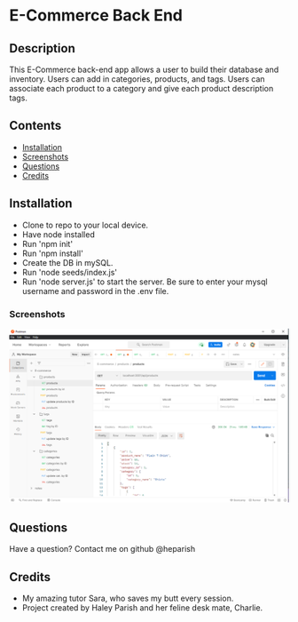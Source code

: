 # E-Commerce Back End

## Description 

This E-Commerce back-end app allows a user to build their database and inventory. Users can add in categories, products, and tags. Users can associate each product to a category and give each product description tags.

## Contents
* [Installation](#Installation)
* [Screenshots](#Screenshots)
* [Questions](#Questions)
* [Credits](#Credits)

## Installation

* Clone to repo to your local device.
* Have node installed
* Run 'npm init'
* Run 'npm install'
* Create the DB in mySQL.
* Run 'node seeds/index.js' 
* Run 'node server.js' to start the server.
Be sure to enter your mysql username and password in the .env file.

### Screenshots

![postman](./Assets/Screenshot_1.png)


## Questions

Have a question? Contact me on github @heparish 

## Credits

* My amazing tutor Sara, who saves my butt every session. 
* Project created by Haley Parish and her feline desk mate, Charlie.